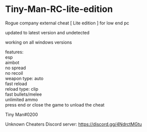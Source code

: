 # Tiny-Man-RC-lite-edition

Rogue company external cheat [ Lite edition ] for low end pc

updated to latest version and undetected

working on all windows versions

features:  
esp  
aimbot  
no spread  
no recoil  
weapon type: auto  
fast reload  
reload type: clip  
fast bullets/melee  
unlimited ammo   
press end or close the game to unload the cheat

Tiny Man#0200

Unknown Cheaters Discord server: https://discord.gg/4NdrctMGtu
